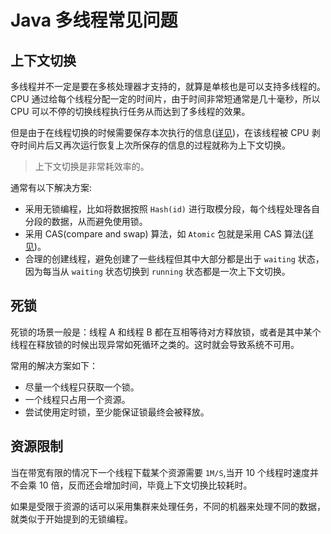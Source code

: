 # Java 多线程常见问题

## 上下文切换
多线程并不一定是要在多核处理器才支持的，就算是单核也是可以支持多线程的。
CPU 通过给每个线程分配一定的时间片，由于时间非常短通常是几十毫秒，所以 CPU 可以不停的切换线程执行任务从而达到了多线程的效果。

但是由于在线程切换的时候需要保存本次执行的信息([详见](https://github.com/crossoverJie/Java-Interview/blob/master/MD/MemoryAllocation.md#%E7%A8%8B%E5%BA%8F%E8%AE%A1%E6%95%B0%E5%99%A8))，在该线程被 CPU 剥夺时间片后又再次运行恢复上次所保存的信息的过程就称为上下文切换。

> 上下文切换是非常耗效率的。

通常有以下解决方案:
- 采用无锁编程，比如将数据按照 `Hash(id)` 进行取模分段，每个线程处理各自分段的数据，从而避免使用锁。
- 采用 CAS(compare and swap) 算法，如 `Atomic` 包就是采用 CAS 算法([详见](https://github.com/crossoverJie/JCSprout/blob/master/MD/Threadcore.md#%E5%8E%9F%E5%AD%90%E6%80%A7))。
- 合理的创建线程，避免创建了一些线程但其中大部分都是出于 `waiting` 状态，因为每当从 `waiting` 状态切换到 `running` 状态都是一次上下文切换。

## 死锁

死锁的场景一般是：线程 A 和线程 B 都在互相等待对方释放锁，或者是其中某个线程在释放锁的时候出现异常如死循环之类的。这时就会导致系统不可用。

常用的解决方案如下：

- 尽量一个线程只获取一个锁。
- 一个线程只占用一个资源。
- 尝试使用定时锁，至少能保证锁最终会被释放。

## 资源限制

当在带宽有限的情况下一个线程下载某个资源需要 `1M/S`,当开 10 个线程时速度并不会乘 10 倍，反而还会增加时间，毕竟上下文切换比较耗时。

如果是受限于资源的话可以采用集群来处理任务，不同的机器来处理不同的数据，就类似于开始提到的无锁编程。

